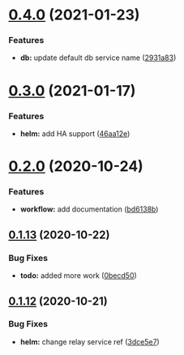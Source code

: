 # [0.4.0](https://github.com/bsord/rcvr-api/compare/0.3.0...0.4.0) (2021-01-23)


### Features

* **db:** update default db service name ([2931a83](https://github.com/bsord/rcvr-api/commit/2931a834a65987fdcdb0f482056a61aab89c71a3))



# [0.3.0](https://github.com/bsord/rcvr-api/compare/0.2.0...0.3.0) (2021-01-17)


### Features

* **helm:** add HA support ([46aa12e](https://github.com/bsord/rcvr-api/commit/46aa12edb5c67a458f93f05cf7af373d5e223042))



# [0.2.0](https://github.com/bsord/rcvr-api/compare/0.1.13...0.2.0) (2020-10-24)


### Features

* **workflow:** add documentation ([bd6138b](https://github.com/bsord/rcvr-api/commit/bd6138b02ebec0549382683ef9fa148133faca59))



## [0.1.13](https://github.com/bsord/rcvr-api/compare/0.1.12...0.1.13) (2020-10-22)


### Bug Fixes

* **todo:** added more work ([0becd50](https://github.com/bsord/rcvr-api/commit/0becd506bf3f2b7f8b84bfdc5d5d8553ac588f82))



## [0.1.12](https://github.com/bsord/rcvr-api/compare/0.1.11...0.1.12) (2020-10-21)


### Bug Fixes

* **helm:** change relay service ref ([3dce5e7](https://github.com/bsord/rcvr-api/commit/3dce5e74e3ed0d65878b739b7e4673a2e910bc2c))



